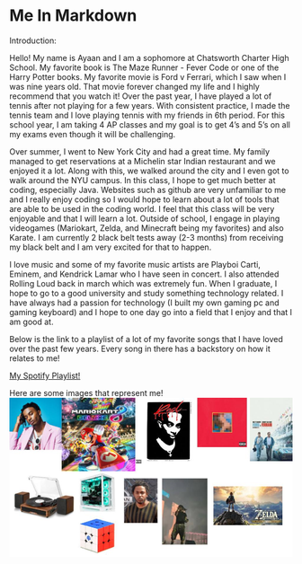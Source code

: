 # Me In Markdown
Introduction:

Hello! My name is Ayaan and I am a sophomore at Chatsworth Charter High School. My favorite book is The Maze Runner - Fever Code or one of the Harry Potter books. My favorite movie is Ford v Ferrari, which I saw when I was nine years old. That movie forever changed my life and I highly recommend that you watch it! Over the past year, I have played a lot of tennis after not playing for a few years. With consistent practice, I made the tennis team and I love playing tennis with my friends in 6th period. For this school year, I am taking 4 AP classes and my goal is to get 4’s and 5’s on all my exams even though it will be challenging. 

Over summer, I went to New York City and had a great time. My family managed to get reservations at a Michelin star Indian restaurant and we enjoyed it a lot. Along with this, we walked around the city and I even got to walk around the NYU campus. In this class, I hope to get much better at coding, especially Java. Websites such as github are very unfamiliar to me and I really enjoy coding so I would hope to learn about a lot of tools that are able to be used in the coding world. I feel that this class will be very enjoyable and that I will learn a lot. Outside of school, I engage in playing videogames (Mariokart, Zelda, and Minecraft being my favorites) and also Karate. I am currently 2 black belt tests away (2-3 months) from receiving my black belt and I am very excited for that to happen.

 I love music and some of my favorite music artists are Playboi Carti, Eminem, and Kendrick Lamar who I have seen in concert. I also attended Rolling Loud back in march which was extremely fun. When I graduate, I hope to go to a good university and study something technology related. I have always had a passion for technology (I built my own gaming pc and gaming keyboard) and I hope to one day go into a field that I enjoy and that I am good at.


Below is the link to a playlist of a lot of my favorite songs that I have loved over the past few years. Every song in there has a backstory on how it relates to me!

[My Spotify Playlist!](https://open.spotify.com/playlist/0DXyuL7Wr1yltmw3WiduKR?si=Kxg2BoAgTKudxvUMDPpXuQ)


Here are some images that represent me!
![](Mr.%20Aiello%20Intro.jpg)